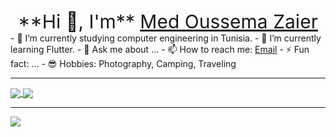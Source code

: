 <div style="text-align: center;font-size: 30px;">**Hi 👋, I'm** <a href="https://www.facebook.com/m.oussema.z.jsk/">Med Oussema Zaier</a></div>
- 🔭 I’m currently studying computer engineering in Tunisia.
- 🌱 I’m currently learning Flutter.
- 💬 Ask me about ...
- 📫 How to reach me: <a href = "mailto: medoussemazaier@gmail.com">Email</a>
- ⚡ Fun fact: ...
- 😎 Hobbies: Photography, Camping, Traveling
<hr>

<!--  <img align="center" src="https://github-readme-stats.vercel.app/api/pin/?username=OussemaZaier&repo=github-readme-stats" /> -->
<a href="https://github.com/anuraghazra/github-readme-stats">
  <img align="center" src="https://github-readme-stats.vercel.app/api?username=OussemaZaier&show_icons=true&hide_border=true&&count_private=true&include_all_commits=true&theme=dracula" />
</a>
<a href="https://github.com/anuraghazra/convoychat">
  <img align="center" src="https://github-readme-stats.vercel.app/api/top-langs/?username=OussemaZaier&layout=compact&theme=dracula"/>
</a>

<hr>

<a href="https://hits.seeyoufarm.com"><img src="https://hits.seeyoufarm.com/api/count/incr/badge.svg?url=https%3A%2F%2Fgithub.com%2FOussemaZaier&count_bg=%23FF002C&title_bg=%23555555&icon=&icon_color=%23E7E7E7&title=hits&edge_flat=false"/></a>

<!--
**OussemaZaier/OussemaZaier** is a ✨ _special_ ✨ repository because its `README.md` (this file) appears on your GitHub profile.

Here are some ideas to get you started:

- 🔭 I’m currently working on ...
- 🌱 I’m currently learning ...
- 👯 I’m looking to collaborate on ...
- 🤔 I’m looking for help with ...
- 💬 Ask me about ...
- 📫 How to reach me: ...
- 😄 Pronouns: ...
- ⚡ Fun fact: ...
-->
